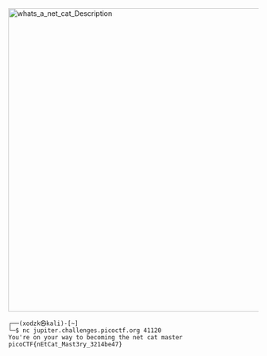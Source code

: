 
<img width="611" alt="whats_a_net_cat_Description" src="https://github.com/sahinyurek/picoCTF-writeups/assets/62119201/1d132e43-e6fd-47ae-9d18-75e846673145">



```shell
┌──(xodzk㉿kali)-[~]
└─$ nc jupiter.challenges.picoctf.org 41120
You're on your way to becoming the net cat master
picoCTF{nEtCat_Mast3ry_3214be47}
```
